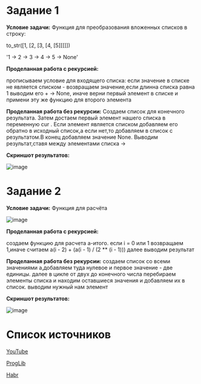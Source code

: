 # **Задание 1**

**Условие задачи:**
Функция для преобразования вложенных списков в строку:


to_str([1, [2, [3, [4, [5]]]]]) 

'1 -> 2 -> 3 -> 4 -> 5 -> None'



**Проделанная работа с рекурсией:**

прописываем условие для входящего списка: если значение в списке не является списком - возвращаем значение,если длинна списка равна 1 выводим его + -> None, иначе верни первый элемент в списке и примени эту же функцию для второго элемента

**Проделанная работа без рекурсии:**
Создаем список для конечного результата. Затем достаем первый элемент нашего списка в переменную cur . Если элемент является списком добавляем его обратно в исходный список,а если нет,то добавляем в список с результатом.В конец добавляем значение None. Выводим результат,ставя между элементами списка ->


**Скриншот результатов:**

![image](https://github.com/user-attachments/assets/c0c16ead-deab-4e99-a4f6-04480da01e27)


# **Задание 2**

**Условие задачи:**
Функция для расчёта 

![image](https://github.com/user-attachments/assets/4aa19575-156a-4415-932a-dd101a13a8ba)



**Проделанная работа с рекурсией:**

создаем функцию для расчета a-итого. если i = 0 или 1 возвращаем 1,иначе считаем a(i - 2) + (a(i - 1) / (2 ** (i - 1)))
далее выводим результат

**Проделанная работа без рекурсии:**
создаем список со всеми значениями a,добавляем туда нулевое и первое значение - две единицы. далее в цикле от двух до конечного числа перебираем элементы списка и находим оставшиеся значения и добавляем их в список. выводим нужный нам элемент


**Скриншот результатов:**

![image](https://github.com/user-attachments/assets/a5911cf2-2f1d-4cdc-a140-adfdecb3b460)




# **Список источников**
[YouTube](https://www.youtube.com/watch?v=IJDJ0kBx2LM)

[ProgLib](https://proglib.io/p/samouchitel-po-python-dlya-nachinayushchih-chast-13-rekursivnye-funkcii-2023-01-23)

[Habr](https://habr.com/ru/articles/337030/)



